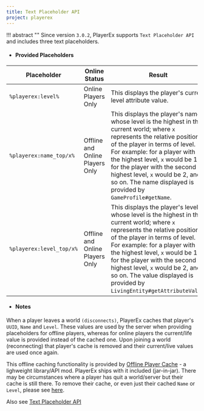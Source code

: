 ```yaml
---
title: Text Placeholder API
project: playerex
---
```


!!! abstract ""
    Since version `3.0.2`, PlayerEx supports `Text Placeholder API` and includes three text placeholders.

- #### Provided Placeholders

| Placeholder | Online Status | Result |
| ---------- | ------------ | ----- |
| `%playerex:level%` | Online Players Only | This displays the player's current level attribute value. |
| `%playerex:name_top/x%` | Offline and Online Players Only | This displays the player's name whose level is the highest in the current world; where `x` represents the relative position of the player in terms of level. For example: for a player with the highest level, `x` would be 1; for the player with the second highest level, `x` would be 2, and so on. The name displayed is provided by `GameProfile#getName`. |
| `%playerex:level_top/x%` | Offline and Online Players Only | This displays the player's level whose level is the highest in the current world; where `x` represents the relative position of the player in terms of level. For example: for a player with the highest level, `x` would be 1; for the player with the second highest level, `x` would be 2, and so on. The value displayed is provided by `LivingEntity#getAttributeValue`. |

- #### Notes

When a player leaves a world `(disconnects)`, PlayerEx caches that player's `UUID`, `Name` and `Level`. These values are used by the server when providing placeholders for offline players, whereas for online players the current/life value is provided instead of the cached one. Upon joining a world (reconnecting) that player's cache is removed and their current/live values are used once again.

This offline caching functionality is provided by [Offline Player Cache](opc-1.18.2_home) - a lighweight library/API mod. PlayerEx ships with it included (jar-in-jar). There may be circumstances where a player has quit a world/server but their cache is still there. To remove their cache, or even just their cached `Name` or `Level`, please see [here](opc-1.18.2_home#commands).

Also see [Text Placeholder API](https://github.com/Patbox/TextPlaceholderAPI)